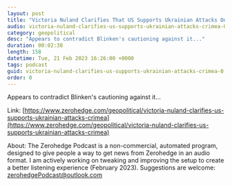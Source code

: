 ```yaml
---
layout: post
title: "Victoria Nuland Clarifies That US Supports Ukrainian Attacks On Crimea"
audio: victoria-nuland-clarifies-us-supports-ukrainian-attacks-crimea-0
category: geopolitical
desc: "Appears to contradict Blinken's cautioning against it..."
duration: 00:02:38
length: 158
datetime: Tue, 21 Feb 2023 16:26:00 +0000
tags: podcast
guid: victoria-nuland-clarifies-us-supports-ukrainian-attacks-crimea-0
order: 0
---
```

Appears to contradict Blinken's cautioning against it...

Link: [https://www.zerohedge.com/geopolitical/victoria-nuland-clarifies-us-supports-ukrainian-attacks-crimea](https://www.zerohedge.com/geopolitical/victoria-nuland-clarifies-us-supports-ukrainian-attacks-crimea)

About: The Zerohedge Podcast is a non-commercial, automated program, designed to give people a way to get news from Zerohedge in an audio format.  I am actively working on tweaking and improving the setup to create a better listening experience (February 2023).  Suggestions are welcome: [zerohedgePodcast@outlook.com](mailto:zerohedgePodcast@outlook.com)